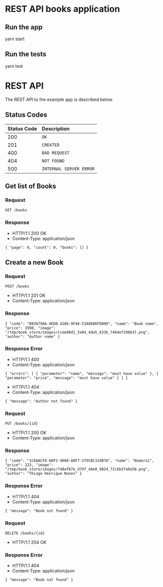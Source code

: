 # REST API books application

## Run the app

yarn start

## Run the tests

yarn test

# REST API

The REST API to the example app is described below.

## Status Codes

| Status Code | Description             |
| :---------- | :---------------------- |
| 200         | `OK`                    |
| 201         | `CREATED`               |
| 400         | `BAD REQUEST`           |
| 404         | `NOT FOUND`             |
| 500         | `INTERNAL SERVER ERROR` |

## Get list of Books

### Request

`GET /books`

### Response

- HTTP/1.1 200 OK
- Content-Type: application/json

`{ "page": 0, "count": 0, "books": [] }`

## Create a new Book

### Request

`POST /books`

- HTTP/1.1 201 OK
- Content-Type: application/json

### Response

`{ "code": "B93A79A6-9ED0-4286-9F46-53A8686FD009", "name": "Book name", "price": 1990, "image": "/tmp/book_store/images/ccee08d1_5e04_4da5_833b_7464ef286637.png", "author": "Author name" }`

### Response Error

- HTTP/1.1 400
- Content-Type: application/json

`{ "errors": [ { "parameter": "name", "message": "must have value" }, { "parameter": "price", "message": "must have value" } ] }`

- HTTP/1.1 404
- Content-Type: application/json

`{ "message": "Author not found" }`

### Request

`PUT /books/{id}`

- HTTP/1.1 200 OK
- Content-Type: application/json

### Response

`{ "code": "1C6AACF8-60F2-4688-A8F7-379CBC324B7A", "name": "Numero1", "price": 123, "image": "/tmp/book_store/images/748af67e_d797_48e0_9824_72c6b2fa0a50.png", "author": "Thiago Henrique Nunes" }`

### Response Error

- HTTP/1.1 404
- Content-Type: application/json

`{ "message": "Book not found" }`

### Request

`DELETE /books/{id}`

- HTTP/1.1 204 OK

### Response Error

- HTTP/1.1 404
- Content-Type: application/json

`{ "message": "Book not found" }`
